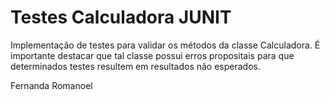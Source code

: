# Testes Calculadora JUNIT

Implementação de testes para validar os métodos da classe Calculadora. É importante destacar que tal classe possui erros propositais para que determinados testes resultem em resultados não esperados.

Fernanda Romanoel

